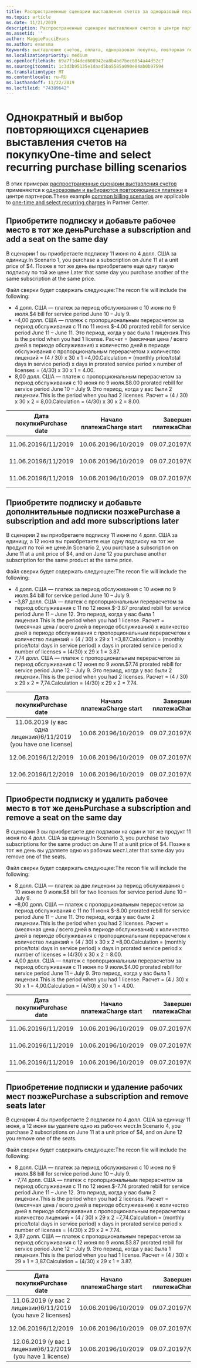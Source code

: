 ```yaml
---
title: Распространенные сценарии выставления счетов за одноразовый период и выбор повторяющихся покупок | Центр партнеров
ms.topic: article
ms.date: 11/21/2019
description: Распространенные сценарии выставления счетов в центре партнеров на разовые и выбранные повторяющиеся покупки (например, подписки на покупку, добавление дополнительных подписок, Добавление и удаление рабочих мест).
ms.assetid: ''
author: MaggiePucciEvans
ms.author: evansma
Keywords: выставление счетов, оплата, одноразовая покупка, повторная покупка, подписки, рабочие места
ms.localizationpriority: medium
ms.openlocfilehash: 69a7f1d4ded608942ea8b4bd7bec6054a44d52c7
ms.sourcegitcommit: 1c3d3b95135e1daad5ba5585a090e84ab0b97594
ms.translationtype: MT
ms.contentlocale: ru-RU
ms.lasthandoff: 11/22/2019
ms.locfileid: "74389642"
---
```

# <a name="one-time-and-select-recurring-purchase-billing-scenarios"></a><span data-ttu-id="f7487-104">Однократный и выбор повторяющихся сценариев выставления счетов на покупку</span><span class="sxs-lookup"><span data-stu-id="f7487-104">One-time and select recurring purchase billing scenarios</span></span>

<span data-ttu-id="f7487-105">В этих примерах [распространенные сценарии выставления счетов](common-billing-scenarios.md) применяются к [одноразовым и выбираются повторяющиеся платежи](one-time-and-recurring-billing.md) в центре партнеров.</span><span class="sxs-lookup"><span data-stu-id="f7487-105">These example [common billing scenarios](common-billing-scenarios.md) are applicable to [one-time and select recurring charges](one-time-and-recurring-billing.md) in Partner Center.</span></span>

## <a name="purchase-a-subscription-and-add-a-seat-on-the-same-day"></a><span data-ttu-id="f7487-106">Приобретите подписку и добавьте рабочее место в тот же день</span><span class="sxs-lookup"><span data-stu-id="f7487-106">Purchase a subscription and add a seat on the same day</span></span>

<span data-ttu-id="f7487-107">В сценарии 1 вы приобретаете подписку 11 июня по 4 долл. США за единицу.</span><span class="sxs-lookup"><span data-stu-id="f7487-107">In Scenario 1, you purchase a subscription on June 11 at a unit price of $4.</span></span> <span data-ttu-id="f7487-108">Позже в тот же день вы приобретаете еще одну такую подписку по той же цене.</span><span class="sxs-lookup"><span data-stu-id="f7487-108">Later that same day you purchase another of the same subscription at the same price.</span></span>

<span data-ttu-id="f7487-109">Файл сверки будет содержать следующее:</span><span class="sxs-lookup"><span data-stu-id="f7487-109">The recon file will include the following:</span></span>

- <span data-ttu-id="f7487-110">4 долл. США — платеж за период обслуживания с 10 июня по 9 июля.</span><span class="sxs-lookup"><span data-stu-id="f7487-110">$4 bill for service period June 10 – July 9.</span></span>
- <span data-ttu-id="f7487-111">–4,00 долл. США — платеж с пропорциональным перерасчетом за период обслуживания с 11 по 11 июня.</span><span class="sxs-lookup"><span data-stu-id="f7487-111">$-4.00 prorated rebill for service period June 11 – June 11.</span></span> <span data-ttu-id="f7487-112">Это период, когда у вас была 1 лицензия.</span><span class="sxs-lookup"><span data-stu-id="f7487-112">This is the period when you had 1 license.</span></span> <span data-ttu-id="f7487-113">Расчет = (месячная цена / всего дней в периоде обслуживания) x количество дней в периоде обслуживания с пропорциональным перерасчетом x количество лицензий = (4 / 30) x 30 x 1 =4,00.</span><span class="sxs-lookup"><span data-stu-id="f7487-113">Calculation = (monthly price/total days in service period) x days in prorated service period x number of licenses = (4/30) x 30 x 1 = 4.00.</span></span>
- <span data-ttu-id="f7487-114">8,00 долл. США — платеж с пропорциональным перерасчетом за период обслуживания с 10 июня по 9 июля.</span><span class="sxs-lookup"><span data-stu-id="f7487-114">$8.00 prorated rebill for service period June 10 – July 9.</span></span> <span data-ttu-id="f7487-115">Это период, когда у вас были 2 лицензии.</span><span class="sxs-lookup"><span data-stu-id="f7487-115">This is the period when you had 2 licenses.</span></span> <span data-ttu-id="f7487-116">Расчет = (4 / 30) x 30 x 2 = 8,00.</span><span class="sxs-lookup"><span data-stu-id="f7487-116">Calculation = (4/30) x 30 x 2 = 8.00.</span></span>

|<span data-ttu-id="f7487-117">**Дата покупки**</span><span class="sxs-lookup"><span data-stu-id="f7487-117">**Purchase date**</span></span>   |<span data-ttu-id="f7487-118">**Начало платежа**</span><span class="sxs-lookup"><span data-stu-id="f7487-118">**Charge start**</span></span> |<span data-ttu-id="f7487-119">**Завершение платежа**</span><span class="sxs-lookup"><span data-stu-id="f7487-119">**Charge end**</span></span>  |<span data-ttu-id="f7487-120">**Цена за единицу**</span><span class="sxs-lookup"><span data-stu-id="f7487-120">**Unit price**</span></span>  |<span data-ttu-id="f7487-121">**Количество**</span><span class="sxs-lookup"><span data-stu-id="f7487-121">**Quantity**</span></span>  |<span data-ttu-id="f7487-122">**Сумма**</span><span class="sxs-lookup"><span data-stu-id="f7487-122">**Amount**</span></span> |<span data-ttu-id="f7487-123">**Тип платежа**</span><span class="sxs-lookup"><span data-stu-id="f7487-123">**Charge type**</span></span> |
|:------:|:------:|:------:|:------:|:------:|:------:|:-----:|
|<span data-ttu-id="f7487-124">11.06.2019</span><span class="sxs-lookup"><span data-stu-id="f7487-124">6/11/2019</span></span>      |<span data-ttu-id="f7487-125">10.06.2019</span><span class="sxs-lookup"><span data-stu-id="f7487-125">6/10/2019</span></span>   |<span data-ttu-id="f7487-126">09.07.2019</span><span class="sxs-lookup"><span data-stu-id="f7487-126">7/09/2019</span></span>         |<span data-ttu-id="f7487-127">4 долл. США</span><span class="sxs-lookup"><span data-stu-id="f7487-127">$4</span></span>                |<span data-ttu-id="f7487-128">1</span><span class="sxs-lookup"><span data-stu-id="f7487-128">1</span></span>                 |<span data-ttu-id="f7487-129">4 долл. США</span><span class="sxs-lookup"><span data-stu-id="f7487-129">$4</span></span>            |<span data-ttu-id="f7487-130">Оператор new</span><span class="sxs-lookup"><span data-stu-id="f7487-130">New</span></span>         |
|<span data-ttu-id="f7487-131">11.06.2019</span><span class="sxs-lookup"><span data-stu-id="f7487-131">6/11/2019</span></span>     | <span data-ttu-id="f7487-132">10.06.2019</span><span class="sxs-lookup"><span data-stu-id="f7487-132">6/10/2019</span></span>    |<span data-ttu-id="f7487-133">09.07.2019</span><span class="sxs-lookup"><span data-stu-id="f7487-133">7/09/2019</span></span>        |<span data-ttu-id="f7487-134">4 долл. США</span><span class="sxs-lookup"><span data-stu-id="f7487-134">$4</span></span>        |<span data-ttu-id="f7487-135">1</span><span class="sxs-lookup"><span data-stu-id="f7487-135">1</span></span>        | <span data-ttu-id="f7487-136">–4 долл. США</span><span class="sxs-lookup"><span data-stu-id="f7487-136">-$4</span></span>       |<span data-ttu-id="f7487-137">addQuantity</span><span class="sxs-lookup"><span data-stu-id="f7487-137">addQuantity</span></span>           |
|<span data-ttu-id="f7487-138">11.06.2019</span><span class="sxs-lookup"><span data-stu-id="f7487-138">6/11/2019</span></span>     | <span data-ttu-id="f7487-139">10.06.2019</span><span class="sxs-lookup"><span data-stu-id="f7487-139">6/10/2019</span></span>    |<span data-ttu-id="f7487-140">09.07.2019</span><span class="sxs-lookup"><span data-stu-id="f7487-140">7/09/2019</span></span>        |<span data-ttu-id="f7487-141">4 долл. США</span><span class="sxs-lookup"><span data-stu-id="f7487-141">$4</span></span>        | <span data-ttu-id="f7487-142">2</span><span class="sxs-lookup"><span data-stu-id="f7487-142">2</span></span>      |<span data-ttu-id="f7487-143">8 долл. США</span><span class="sxs-lookup"><span data-stu-id="f7487-143">$8</span></span>         |<span data-ttu-id="f7487-144">addQuantity</span><span class="sxs-lookup"><span data-stu-id="f7487-144">addQuantity</span></span>           |

## <a name="purchase-a-subscription-and-add-more-subscriptions-later"></a><span data-ttu-id="f7487-145">Приобретите подписку и добавьте дополнительные подписки позже</span><span class="sxs-lookup"><span data-stu-id="f7487-145">Purchase a subscription and add more subscriptions later</span></span>

<span data-ttu-id="f7487-146">В сценарии 2 вы приобретаете подписку 11 июня по 4 долл. США за единицу, а 12 июня вы приобретаете еще одну подписку на тот же продукт по той же цене.</span><span class="sxs-lookup"><span data-stu-id="f7487-146">In Scenario 2, you purchase a subscription on June 11 at a unit price of $4, and on June 12 you purchase another subscription for the same product at the same price.</span></span>

<span data-ttu-id="f7487-147">Файл сверки будет содержать следующее:</span><span class="sxs-lookup"><span data-stu-id="f7487-147">The recon file will include the following:</span></span>

- <span data-ttu-id="f7487-148">4 долл. США — платеж за период обслуживания с 10 июня по 9 июля.</span><span class="sxs-lookup"><span data-stu-id="f7487-148">$4 bill for service period June 10 – July 9.</span></span>
- <span data-ttu-id="f7487-149">–3,87 долл. США — платеж с пропорциональным перерасчетом за период обслуживания с 11 по 12 июня.</span><span class="sxs-lookup"><span data-stu-id="f7487-149">$-3.87 prorated rebill for service period June 11 – June 12.</span></span> <span data-ttu-id="f7487-150">Это период, когда у вас была 1 лицензия.</span><span class="sxs-lookup"><span data-stu-id="f7487-150">This is the period when you had 1 license.</span></span> <span data-ttu-id="f7487-151">Расчет = (месячная цена / всего дней в периоде обслуживания) x количество дней в периоде обслуживания с пропорциональным перерасчетом x количество лицензий = (4 / 30) x 29 x 1 =3,87.</span><span class="sxs-lookup"><span data-stu-id="f7487-151">Calculation = (monthly price/total days in service period) x days in prorated service period x number of licenses = (4/30) x 29 x 1 = 3.87.</span></span>
- <span data-ttu-id="f7487-152">7,74 долл. США — платеж с пропорциональным перерасчетом за период обслуживания с 12 июня по 9 июля.</span><span class="sxs-lookup"><span data-stu-id="f7487-152">$7.74 prorated rebill for service period June 12 – July 9.</span></span> <span data-ttu-id="f7487-153">Это период, когда у вас были 2 лицензии.</span><span class="sxs-lookup"><span data-stu-id="f7487-153">This is the period when you had 2 licenses.</span></span> <span data-ttu-id="f7487-154">Расчет = (4 / 30) x 29 x 2 = 7,74.</span><span class="sxs-lookup"><span data-stu-id="f7487-154">Calculation = (4/30) x 29 x 2 = 7.74.</span></span>

|<span data-ttu-id="f7487-155">**Дата покупки**</span><span class="sxs-lookup"><span data-stu-id="f7487-155">**Purchase date**</span></span>   |<span data-ttu-id="f7487-156">**Начало платежа**</span><span class="sxs-lookup"><span data-stu-id="f7487-156">**Charge start**</span></span> |<span data-ttu-id="f7487-157">**Завершение платежа**</span><span class="sxs-lookup"><span data-stu-id="f7487-157">**Charge end**</span></span>  |<span data-ttu-id="f7487-158">**Цена за единицу**</span><span class="sxs-lookup"><span data-stu-id="f7487-158">**Unit price**</span></span>  |<span data-ttu-id="f7487-159">**Количество**</span><span class="sxs-lookup"><span data-stu-id="f7487-159">**Quantity**</span></span>  |<span data-ttu-id="f7487-160">**Сумма**</span><span class="sxs-lookup"><span data-stu-id="f7487-160">**Amount**</span></span> |<span data-ttu-id="f7487-161">**Тип платежа**</span><span class="sxs-lookup"><span data-stu-id="f7487-161">**Charge type**</span></span> |
|:------:|:------:|:------:|:------:|:------:|:------:|:-----:|
|<span data-ttu-id="f7487-162">11.06.2019 (у вас одна лицензия)</span><span class="sxs-lookup"><span data-stu-id="f7487-162">6/11/2019 (you have one license)</span></span>     |<span data-ttu-id="f7487-163">10.06.2019</span><span class="sxs-lookup"><span data-stu-id="f7487-163">6/10/2019</span></span>   |<span data-ttu-id="f7487-164">09.07.2019</span><span class="sxs-lookup"><span data-stu-id="f7487-164">7/09/2019</span></span>         |<span data-ttu-id="f7487-165">4 долл. США</span><span class="sxs-lookup"><span data-stu-id="f7487-165">$4</span></span>         |<span data-ttu-id="f7487-166">1</span><span class="sxs-lookup"><span data-stu-id="f7487-166">1</span></span>        |<span data-ttu-id="f7487-167">4 долл. США</span><span class="sxs-lookup"><span data-stu-id="f7487-167">$4</span></span>            |<span data-ttu-id="f7487-168">Оператор new</span><span class="sxs-lookup"><span data-stu-id="f7487-168">New</span></span>         |
|<span data-ttu-id="f7487-169">12.06.2019</span><span class="sxs-lookup"><span data-stu-id="f7487-169">6/12/2019</span></span>     | <span data-ttu-id="f7487-170">10.06.2019</span><span class="sxs-lookup"><span data-stu-id="f7487-170">6/10/2019</span></span>    |<span data-ttu-id="f7487-171">09.07.2019</span><span class="sxs-lookup"><span data-stu-id="f7487-171">7/09/2019</span></span>        |<span data-ttu-id="f7487-172">4 долл. США</span><span class="sxs-lookup"><span data-stu-id="f7487-172">$4</span></span>        |<span data-ttu-id="f7487-173">1</span><span class="sxs-lookup"><span data-stu-id="f7487-173">1</span></span>        | <span data-ttu-id="f7487-174">–3,87 долл. США</span><span class="sxs-lookup"><span data-stu-id="f7487-174">-$3.87</span></span>       |<span data-ttu-id="f7487-175">addQuantity</span><span class="sxs-lookup"><span data-stu-id="f7487-175">addQuantity</span></span>           |
|<span data-ttu-id="f7487-176">12.06.2019</span><span class="sxs-lookup"><span data-stu-id="f7487-176">6/12/2019</span></span>     | <span data-ttu-id="f7487-177">10.06.2019</span><span class="sxs-lookup"><span data-stu-id="f7487-177">6/10/2019</span></span>    |<span data-ttu-id="f7487-178">09.07.2019</span><span class="sxs-lookup"><span data-stu-id="f7487-178">7/09/2019</span></span>        |<span data-ttu-id="f7487-179">4 долл. США</span><span class="sxs-lookup"><span data-stu-id="f7487-179">$4</span></span>        | <span data-ttu-id="f7487-180">2</span><span class="sxs-lookup"><span data-stu-id="f7487-180">2</span></span>      |<span data-ttu-id="f7487-181">7,74 долл. США</span><span class="sxs-lookup"><span data-stu-id="f7487-181">$7.74</span></span>       |<span data-ttu-id="f7487-182">addQuantity</span><span class="sxs-lookup"><span data-stu-id="f7487-182">addQuantity</span></span>           |

## <a name="purchase-a-subscription-and-remove-a-seat-on-the-same-day"></a><span data-ttu-id="f7487-183">Приобрести подписку и удалить рабочее место в тот же день</span><span class="sxs-lookup"><span data-stu-id="f7487-183">Purchase a subscription and remove a seat on the same day</span></span>

<span data-ttu-id="f7487-184">В сценарии 3 вы приобретаете две подписки на один и тот же продукт 11 июня по 4 долл. США за единицу.</span><span class="sxs-lookup"><span data-stu-id="f7487-184">In Scenario 3, you purchase two subscriptions for the same product on June 11 at a unit price of $4.</span></span> <span data-ttu-id="f7487-185">Позже в тот же день вы удаляете одно из рабочих мест.</span><span class="sxs-lookup"><span data-stu-id="f7487-185">Later that same day you remove one of the seats.</span></span>  

<span data-ttu-id="f7487-186">Файл сверки будет содержать следующее:</span><span class="sxs-lookup"><span data-stu-id="f7487-186">The recon file will include the following:</span></span>

- <span data-ttu-id="f7487-187">8 долл. США — платеж за две лицензии за период обслуживания с 10 июня по 9 июля.</span><span class="sxs-lookup"><span data-stu-id="f7487-187">$8 bill for two licenses for service period June 10 – July 9.</span></span>
- <span data-ttu-id="f7487-188">–8,00 долл. США — платеж с пропорциональным перерасчетом за период обслуживания с 11 по 11 июня.</span><span class="sxs-lookup"><span data-stu-id="f7487-188">$-8.00 prorated rebill for service period June 11 – June 11.</span></span> <span data-ttu-id="f7487-189">Это период, когда у вас были 2 лицензии.</span><span class="sxs-lookup"><span data-stu-id="f7487-189">This is the period when you had 2 licenses.</span></span> <span data-ttu-id="f7487-190">Расчет = (месячная цена / всего дней в периоде обслуживания) x количество дней в периоде обслуживания с пропорциональным перерасчетом x количество лицензий = (4 / 30) x 30 x 2 =8,00.</span><span class="sxs-lookup"><span data-stu-id="f7487-190">Calculation = (monthly price/total days in service period) x days in prorated service period x number of licenses = (4/30) x 30 x 2 = 8.00.</span></span>
- <span data-ttu-id="f7487-191">4,00 долл. США — платеж с пропорциональным перерасчетом за период обслуживания с 11 июня по 9 июля.</span><span class="sxs-lookup"><span data-stu-id="f7487-191">$4.00 prorated rebill for service period June 11 – July 9.</span></span> <span data-ttu-id="f7487-192">Это период, когда у вас была 1 лицензия.</span><span class="sxs-lookup"><span data-stu-id="f7487-192">This is the period when you had 1 license.</span></span> <span data-ttu-id="f7487-193">Расчет = (4 / 30) x 30 x 1 = 4,00.</span><span class="sxs-lookup"><span data-stu-id="f7487-193">Calculation = (4/30) x 30 x 1 = 4.00.</span></span>

|<span data-ttu-id="f7487-194">**Дата покупки**</span><span class="sxs-lookup"><span data-stu-id="f7487-194">**Purchase date**</span></span>   |<span data-ttu-id="f7487-195">**Начало платежа**</span><span class="sxs-lookup"><span data-stu-id="f7487-195">**Charge start**</span></span> |<span data-ttu-id="f7487-196">**Завершение платежа**</span><span class="sxs-lookup"><span data-stu-id="f7487-196">**Charge end**</span></span>  |<span data-ttu-id="f7487-197">**Цена за единицу**</span><span class="sxs-lookup"><span data-stu-id="f7487-197">**Unit price**</span></span>  |<span data-ttu-id="f7487-198">**Количество**</span><span class="sxs-lookup"><span data-stu-id="f7487-198">**Quantity**</span></span>  |<span data-ttu-id="f7487-199">**Сумма**</span><span class="sxs-lookup"><span data-stu-id="f7487-199">**Amount**</span></span> |<span data-ttu-id="f7487-200">**Тип платежа**</span><span class="sxs-lookup"><span data-stu-id="f7487-200">**Charge type**</span></span> |
|:------:|:------:|:------:|:------:|:------:|:------:|:-----:|
|<span data-ttu-id="f7487-201">11.06.2019</span><span class="sxs-lookup"><span data-stu-id="f7487-201">6/11/2019</span></span>      |<span data-ttu-id="f7487-202">10.06.2019</span><span class="sxs-lookup"><span data-stu-id="f7487-202">6/10/2019</span></span>   |<span data-ttu-id="f7487-203">09.07.2019</span><span class="sxs-lookup"><span data-stu-id="f7487-203">7/09/2019</span></span>         |<span data-ttu-id="f7487-204">4 долл. США</span><span class="sxs-lookup"><span data-stu-id="f7487-204">$4</span></span>                |<span data-ttu-id="f7487-205">2</span><span class="sxs-lookup"><span data-stu-id="f7487-205">2</span></span>                 |<span data-ttu-id="f7487-206">8 долл. США</span><span class="sxs-lookup"><span data-stu-id="f7487-206">$8</span></span>            |<span data-ttu-id="f7487-207">Оператор new</span><span class="sxs-lookup"><span data-stu-id="f7487-207">New</span></span>         |
|<span data-ttu-id="f7487-208">11.06.2019</span><span class="sxs-lookup"><span data-stu-id="f7487-208">6/11/2019</span></span>     | <span data-ttu-id="f7487-209">10.06.2019</span><span class="sxs-lookup"><span data-stu-id="f7487-209">6/10/2019</span></span>    |<span data-ttu-id="f7487-210">09.07.2019</span><span class="sxs-lookup"><span data-stu-id="f7487-210">7/09/2019</span></span>        |<span data-ttu-id="f7487-211">4 долл. США</span><span class="sxs-lookup"><span data-stu-id="f7487-211">$4</span></span>        |<span data-ttu-id="f7487-212">2</span><span class="sxs-lookup"><span data-stu-id="f7487-212">2</span></span>        | <span data-ttu-id="f7487-213">–8 долл. США</span><span class="sxs-lookup"><span data-stu-id="f7487-213">-$8</span></span>       |<span data-ttu-id="f7487-214">removeQuantity</span><span class="sxs-lookup"><span data-stu-id="f7487-214">removeQuantity</span></span>           |
|<span data-ttu-id="f7487-215">11.06.2019</span><span class="sxs-lookup"><span data-stu-id="f7487-215">6/11/2019</span></span>     | <span data-ttu-id="f7487-216">10.06.2019</span><span class="sxs-lookup"><span data-stu-id="f7487-216">6/10/2019</span></span>    |<span data-ttu-id="f7487-217">09.07.2019</span><span class="sxs-lookup"><span data-stu-id="f7487-217">7/09/2019</span></span>        |<span data-ttu-id="f7487-218">4 долл. США</span><span class="sxs-lookup"><span data-stu-id="f7487-218">$4</span></span>        | <span data-ttu-id="f7487-219">1</span><span class="sxs-lookup"><span data-stu-id="f7487-219">1</span></span>      |<span data-ttu-id="f7487-220">4 долл. США</span><span class="sxs-lookup"><span data-stu-id="f7487-220">$4</span></span>         |<span data-ttu-id="f7487-221">removeQuantity</span><span class="sxs-lookup"><span data-stu-id="f7487-221">removeQuantity</span></span>           |

## <a name="purchase-a-subscription-and-remove-seats-later"></a><span data-ttu-id="f7487-222">Приобретение подписки и удаление рабочих мест позже</span><span class="sxs-lookup"><span data-stu-id="f7487-222">Purchase a subscription and remove seats later</span></span>

<span data-ttu-id="f7487-223">В сценарии 4 вы приобретаете 2 подписки по 4 долл. США за единицу 11 июня, а 12 июня вы удаляете одно из рабочих мест.</span><span class="sxs-lookup"><span data-stu-id="f7487-223">In Scenario 4, you purchase 2 subscriptions on June 11 at a unit price of $4, and on June 12 you remove one of the seats.</span></span>

<span data-ttu-id="f7487-224">Файл сверки будет содержать следующее:</span><span class="sxs-lookup"><span data-stu-id="f7487-224">The recon file will include the following:</span></span>

- <span data-ttu-id="f7487-225">8 долл. США — платеж за период обслуживания с 10 июня по 9 июля.</span><span class="sxs-lookup"><span data-stu-id="f7487-225">$8 bill for service period June 10 – July 9.</span></span>
- <span data-ttu-id="f7487-226">–7,74 долл. США — платеж с пропорциональным перерасчетом за период обслуживания с 11 по 12 июня.</span><span class="sxs-lookup"><span data-stu-id="f7487-226">$-7.74 prorated rebill for service period June 11 – June 12.</span></span> <span data-ttu-id="f7487-227">Это период, когда у вас были 2 лицензии.</span><span class="sxs-lookup"><span data-stu-id="f7487-227">This is the period when you had 2 licenses.</span></span> <span data-ttu-id="f7487-228">Расчет = (месячная цена / всего дней в периоде обслуживания) x количество дней в периоде обслуживания с пропорциональным перерасчетом x количество лицензий = (4 / 30) x 29 x 2 =7,74.</span><span class="sxs-lookup"><span data-stu-id="f7487-228">Calculation = (monthly price/total days in service period) x days in prorated service period x number of licenses = (4/30) x 29 x 2 = 7.74.</span></span>
- <span data-ttu-id="f7487-229">3,87 долл. США — платеж с пропорциональным перерасчетом за период обслуживания с 12 июня по 9 июля.</span><span class="sxs-lookup"><span data-stu-id="f7487-229">$3.87 prorated rebill for service period June 12 – July 9.</span></span> <span data-ttu-id="f7487-230">Это период, когда у вас была 1 лицензия.</span><span class="sxs-lookup"><span data-stu-id="f7487-230">This is the period when you had 1 license.</span></span> <span data-ttu-id="f7487-231">Расчет = (4 / 30) x 29 x 1 = 3,87.</span><span class="sxs-lookup"><span data-stu-id="f7487-231">Calculation = (4/30) x 29 x 1 = 3.87.</span></span>

|<span data-ttu-id="f7487-232">**Дата покупки**</span><span class="sxs-lookup"><span data-stu-id="f7487-232">**Purchase date**</span></span>   |<span data-ttu-id="f7487-233">**Начало платежа**</span><span class="sxs-lookup"><span data-stu-id="f7487-233">**Charge start**</span></span> |<span data-ttu-id="f7487-234">**Завершение платежа**</span><span class="sxs-lookup"><span data-stu-id="f7487-234">**Charge end**</span></span>  |<span data-ttu-id="f7487-235">**Цена за единицу**</span><span class="sxs-lookup"><span data-stu-id="f7487-235">**Unit price**</span></span>  |<span data-ttu-id="f7487-236">**Количество**</span><span class="sxs-lookup"><span data-stu-id="f7487-236">**Quantity**</span></span>  |<span data-ttu-id="f7487-237">**Сумма**</span><span class="sxs-lookup"><span data-stu-id="f7487-237">**Amount**</span></span> |<span data-ttu-id="f7487-238">**Тип платежа**</span><span class="sxs-lookup"><span data-stu-id="f7487-238">**Charge type**</span></span> |
|:------:|:------:|:------:|:------:|:------:|:------:|:-----:|
|<span data-ttu-id="f7487-239">11.06.2019 (у вас 2 лицензии)</span><span class="sxs-lookup"><span data-stu-id="f7487-239">6/11/2019 (you have 2 licenses)</span></span>     |<span data-ttu-id="f7487-240">10.06.2019</span><span class="sxs-lookup"><span data-stu-id="f7487-240">6/10/2019</span></span>   |<span data-ttu-id="f7487-241">09.07.2019</span><span class="sxs-lookup"><span data-stu-id="f7487-241">7/09/2019</span></span>         |<span data-ttu-id="f7487-242">4 долл. США</span><span class="sxs-lookup"><span data-stu-id="f7487-242">$4</span></span>         |<span data-ttu-id="f7487-243">2</span><span class="sxs-lookup"><span data-stu-id="f7487-243">2</span></span>        |<span data-ttu-id="f7487-244">8 долл. США</span><span class="sxs-lookup"><span data-stu-id="f7487-244">$8</span></span>       |<span data-ttu-id="f7487-245">Оператор new</span><span class="sxs-lookup"><span data-stu-id="f7487-245">New</span></span>       |
|<span data-ttu-id="f7487-246">12.06.2019</span><span class="sxs-lookup"><span data-stu-id="f7487-246">6/12/2019</span></span>     | <span data-ttu-id="f7487-247">10.06.2019</span><span class="sxs-lookup"><span data-stu-id="f7487-247">6/10/2019</span></span>    |<span data-ttu-id="f7487-248">09.07.2019</span><span class="sxs-lookup"><span data-stu-id="f7487-248">7/09/2019</span></span>        |<span data-ttu-id="f7487-249">4 долл. США</span><span class="sxs-lookup"><span data-stu-id="f7487-249">$4</span></span>        |<span data-ttu-id="f7487-250">2</span><span class="sxs-lookup"><span data-stu-id="f7487-250">2</span></span>        | <span data-ttu-id="f7487-251">–7,74 долл. США</span><span class="sxs-lookup"><span data-stu-id="f7487-251">-$7.74</span></span>       |<span data-ttu-id="f7487-252">removeQuantity</span><span class="sxs-lookup"><span data-stu-id="f7487-252">removeQuantity</span></span>           |
|<span data-ttu-id="f7487-253">12.06.2019 (у вас 1 лицензия)</span><span class="sxs-lookup"><span data-stu-id="f7487-253">6/12/2019 (you have 1 license)</span></span>    | <span data-ttu-id="f7487-254">10.06.2019</span><span class="sxs-lookup"><span data-stu-id="f7487-254">6/10/2019</span></span>    |<span data-ttu-id="f7487-255">09.07.2019</span><span class="sxs-lookup"><span data-stu-id="f7487-255">7/09/2019</span></span>   |<span data-ttu-id="f7487-256">4 долл. США</span><span class="sxs-lookup"><span data-stu-id="f7487-256">$4</span></span>    |<span data-ttu-id="f7487-257">1</span><span class="sxs-lookup"><span data-stu-id="f7487-257">1</span></span>      |<span data-ttu-id="f7487-258">3,87 долл. США</span><span class="sxs-lookup"><span data-stu-id="f7487-258">$3.87</span></span>    |<span data-ttu-id="f7487-259">removeQuantity</span><span class="sxs-lookup"><span data-stu-id="f7487-259">removeQuantity</span></span> |

